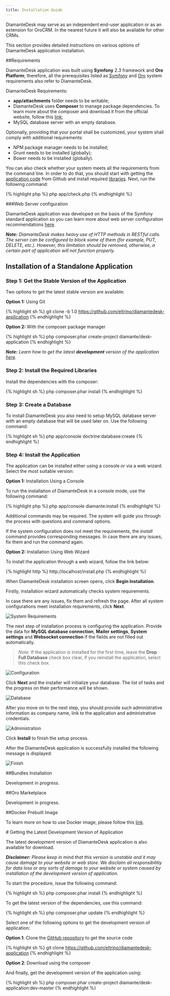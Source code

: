 ```yaml
---
title: Installation Guide
---
```


DiamanteDesk may serve as an independent end-user application or as an extension for OroCRM. In the nearest future it will also be available for other CRMs. 

This section provides detailed instructions on various options of DiamanteDesk application installation.

##Requirements

DiamanteDesk application was built using **Symfony** 2.3 framework and **Oro Platform**; therefore, all the prerequisites listed as [Symfony](http://symfony.com/doc/2.3/reference/requirements.html) and [Oro](http://www.orocrm.com/documentation/index/current/system-requirements) system requirements also refer to DiamanteDesk.

DiamanteDesk Requirements:

* **app/attachments** folder needs to be writable;
* DiamanteDesk uses **Composer** to manage package dependencies. To learn more about the composer and download it from the official website, follow this [link](https://getcomposer.org/);
* MySQL database server with an empty database.

Optionally, providing that your portal shall be customized, your system shall comply with additional requirements:

* NPM package manager needs to be installed;
* Grunt needs to be installed (globally);
* Bower needs to be installed (globally).

You can also check whether your system meets all the requirements from the command line. In order to do that, you should start with getting the [application code](#get-code) from Github and install required [libraries](#libraries). Next, run the following command:

{% highlight php %}
php app/check.php
{% endhighlight %}
    
###Web Server configuration

DiamanteDesk application was developed on the basis of the Symfony standard application so you can learn more about web server configuration recommendations [here](http://symfony.com/doc/2.3/cookbook/configuration/web_server_configuration.html).

_**Note:** DiamanteDesk makes heavy use of HTTP methods in RESTful calls. The server can be configured to block some of them (for example, PUT, DELETE, etc.). However, this limitation should be removed, otherwise, a certain part of application will not function properly._

## Installation of a Standalone Application

### Step 1: Get the Stable Version of the Application 

Two options to get the latest stable version are available:

**Option 1:** Using Git

{% highlight sh %}
git clone -b 1.0 https://github.com/eltrino/diamantedesk-application
{% endhighlight %}
     
**Option 2:** With the composer package manager

{% highlight sh %}
php composer.phar create-project diamante/desk-application
{% endhighlight %}

_**Note:** Learn how to get the latest **development** version of the application [here](#getting-the-latest-development-version-of-application)._
    
### Step 2: <a name="libraries"></a> Install the Required Libraries

Install the dependencies with the composer:

{% highlight sh %}
php composer.phar install
{% endhighlight %}

### Step 3: Create a Database

To install DiamanteDesk you also need to setup MySQL database server with an empty database that will be used later on. Use the following command:

{% highlight sh %}
php app/console doctrine:database:create
{% endhighlight %}

### Step 4: Install the Application

The application can be installed either using a console or via a web wizard. Select the most suitable version:

**Option 1:** Installation Using a Console

To run the installation of DiamanteDesk in a console mode, use the following command:

{% highlight php %}
php app/console diamante:install
{% endhighlight %}
     
Additional commands may be required. The system will guide you through the process with questions and command options.

If the system configuration does not meet the requirements, the _install_ command provides corresponding messages. In case there are any issues, fix them and run the command again.

**Option 2:** Installation Using Web Wizard

To install the application through a web wizard, follow the link below:

{% highlight http %}
http://localhost/install.php
{% endhighlight %}
    
When DiamanteDesk installation screen opens, click **Begin Installation**. 

Firstly, installation wizard automatically checks system requirements.

In case there are any issues, fix them and refresh the page. After all system configurations meet installation requirements, click **Next**.

![System Requirements](img/web_sys_req.png)

The next step of installation process is configuring the application. Provide the data for **MySQL database connection**, **Mailer settings**, **System settings** and **Websocket connection** if the fields are not filled out automatically.
> _Note:_ If the application is installed for the first time, leave the **Drop Full Database** check box clear, if you reinstall the application, select this check box.

![Configuration](img/web_config.png)

Click **Next** and the installer will initialize your database. The list of tasks and the progress on their performance will be shown.

![Database](img/web_initialization.png)

After you move on to the next step, you should provide such administrative information as company name, link to the application and administrative credentials.

![Administration](img/web_administration.png)

Click **Install** to finish the setup process. 
 
After the DiamanteDesk application is successfully installed the following message is displayed:

![Finish](img/web_finish.png)


##Bundles Installation

Development in progress.

##Oro Marketplace

Development in progress.

##Docker Prebuilt Image 

To learn more on how to use Docker image, please follow this [link](https://github.com/eltrino/diamantedesk-docker).

#<a name="getting-the-latest-development-version-of-application"></a> Getting the Latest Development Version of Application

The latest development version of DiamanteDesk application is also available for download.

_**Disclaimer:** Please keep in mind that this version is unstable and it may cause damage to your website or web store. We disclaim all responsibilitiy for data loss or any sorts of damage to your website or system caused by installation of the development version of application._

To start the procedure, issue the following command:

{% highlight sh %}
php composer.phar install
{% endhighlight %}

To get the latest version of the dependencies, use this command:

{% highlight sh %}
php composer.phar update
{% endhighlight %}

Select one of the following options to get the development version of application:

**Option 1**: Clone the [GitHub repository](https://github.com/eltrino/diamantedesk-application#usage) to get the source code

{% highlight sh %}
git clone https://github.com/eltrino/diamantedesk-application
{% endhighlight %}

**Option 2**: Download using the composer

And finally, get the development version of the application using:

{% highlight sh %}
php composer.phar create-project diamante/desk-application:dev-master
{% endhighlight %}